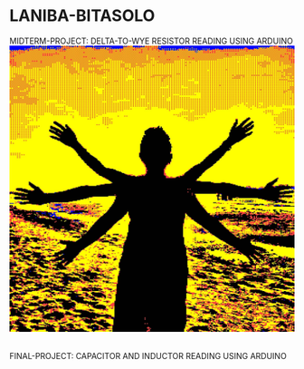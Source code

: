 # LANIBA-BITASOLO
MIDTERM-PROJECT:
DELTA-TO-WYE RESISTOR READING USING ARDUINO
<br>
[![INSERT YOUR PICTURE HERE](https://raw.githubusercontent.com/maxangelo987/MAXANGELO987.GITHUB.IO/master/images/maks.jpg)]()

<br>
FINAL-PROJECT:
CAPACITOR AND INDUCTOR READING USING ARDUINO
